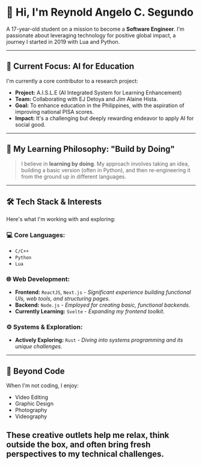 # 👋 Hi, I'm Reynold Angelo C. Segundo

A 17-year-old student on a mission to become a **Software Engineer**. I'm passionate about leveraging technology for positive global impact, a journey I started in 2019 with Lua and Python.

---

## 🚀 Current Focus: AI for Education

I'm currently a core contributor to a research project:
*   **Project:** A.I.S.L.E (AI Integrated System for Learning Enhancement)
*   **Team:** Collaborating with EJ Detoya and Jim Alaine Hista.
*   **Goal:** To enhance education in the Philippines, with the aspiration of improving national PISA scores.
*   **Impact:** It's a challenging but deeply rewarding endeavor to apply AI for social good.

---

## 🌱 My Learning Philosophy: "Build by Doing"

> I believe in **learning by doing**. My approach involves taking an idea, building a basic version (often in Python), and then re-engineering it from the ground up in different languages.

---

## 🛠️ Tech Stack & Interests

Here's what I'm working with and exploring:

### 💻 Core Languages:
*   `C/C++`
*   `Python`
*   `Lua`

### 🌐 Web Development:
*   **Frontend:** `ReactJS`, `Next.js` - *Significant experience building functional UIs, web tools, and structuring pages.*
*   **Backend:** `Node.js` - *Employed for creating basic, functional backends.*
*   **Currently Learning:** `Svelte` - *Expanding my frontend toolkit.*

### ⚙️ Systems & Exploration:
*   **Actively Exploring:** `Rust` - *Diving into systems programming and its unique challenges.*

---

## 🎨 Beyond Code

When I'm not coding, I enjoy:
*   Video Editing
*   Graphic Design
*   Photography
*   Videography

These creative outlets help me relax, think outside the box, and often bring fresh perspectives to my technical challenges.
---
